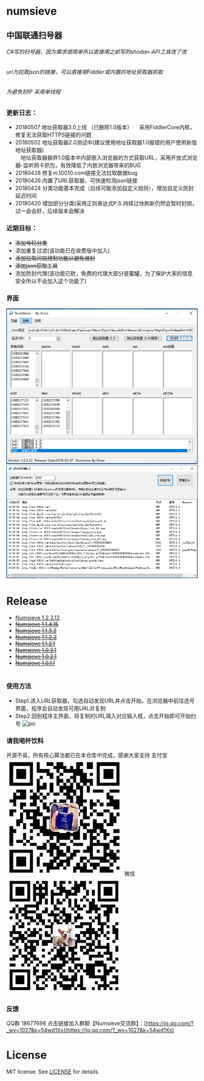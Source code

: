 ﻿# numsieve
## 中国联通扫号器
###### C#写的扫号器，因为需求很简单所以直接用之前写的shodan-API工具改了改

###### url为拉取json的链接，可以直接用Fiddler或内置的地址获取器抓取

###### 为避免封IP  采用单线程

### 更新日志：

* 20180507 地址获取器3.0上线 （已删除1.0版本）
&ensp;&ensp;采用FiddlerCore内核，修复无法获取HTTPS链接的问题
* 20180502 地址获取器2.0测试中(建议使用地址获取器1.0报错的用户使用新版地址获取器)  
&ensp;&ensp;地址获取器摒弃1.0版本中内部嵌入浏览器的方式获取URL，采用开放式浏览器-监听网卡抓包，有效降低了内嵌浏览器带来的BUG
* 20180428 修复m.10010.com链接无法拉取数据bug
* 20180426 内置了URL获取器，可快速检测json链接
* 20180424 分类功能基本完成（后续可能添加自定义规则），增加自定义防封延迟时间
* 20180420 增加部分分类(采用正则表达式P.S.持续过快刷新仍然会暂时封锁，过一会会好，后续版本会解决

### 近期目标：

* ~~添加号码分类~~
* 添加重复过滤(该功能已在收费版中加入)
* ~~添加拉取间隔控制功能以避免被封~~
* ~~添加json获取工具~~
* 添加防封代理(该功能已砍，免费的代理大部分是蜜罐，为了保护大家的信息安全所以不会加入这个功能了)

### 界面

![pic](https://github.com/KirosHan/numsieve/blob/master/web_resource/numsieve180507_1.PNG)
![pic](https://github.com/KirosHan/numsieve/blob/master/web_resource/numsieve180507_2.PNG)
# 


# Release
* [Numsieve 1.2.3.12](https://github.com/KirosHan/numsieve/releases)
* ~~[Numsieve 1.1.4.15](https://github.com/KirosHan/numsieve/releases)~~
* ~~[Numsieve 1.1.3.2](https://github.com/KirosHan/numsieve/releases)~~
* ~~[Numsieve 1.1.2.2](https://github.com/KirosHan/numsieve/releases)~~
* ~~[Numsieve 1.1.2.1](https://github.com/KirosHan/numsieve/releases)~~
* ~~[Numsieve 1.0.3.1](https://github.com/KirosHan/numsieve/releases)~~
* ~~[Numsieve 1.0.2.1](https://github.com/KirosHan/numsieve/releases)~~
* ~~[Numsieve 1.0.1.1](https://github.com/KirosHan/numsieve/releases)~~
# 

### 使用方法
* Step1.进入URL获取器，勾选自动发现URL并点击开始，在浏览器中前往选号界面，程序会自动发现可用URL并复制
* Step2.回到程序主界面，将复制的URL填入对应输入框，点击开始即可开始扫号
![pic](https://github.com/KirosHan/numsieve/blob/master/web_resource/numsieve_180507.gif)

### 请我喝杯饮料
开源不易，所有核心算法都已在本仓库中完成，感谢大家支持
支付宝![pic](https://github.com/KirosHan/numsieve/blob/master/web_resource/ali.jpg)
微信![pic](https://github.com/KirosHan/numsieve/blob/master/web_resource/wechat.jpg)

### 反馈

QQ群 18677698 点击链接加入群聊【Numsieve交流群】：[https://jq.qq.com/?_wv=1027&k=54wd1Xs](https://jq.qq.com/?_wv=1027&k=54wd1Xs)

# License
MIT license. See [LICENSE](https://github.com/KirosHan/numsieve/blob/master/LICENSE)  for details.
